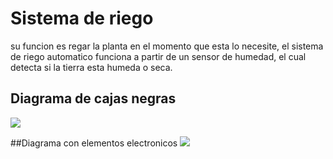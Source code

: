 
# Sistema de riego  

su funcion es regar la planta en el momento que esta lo necesite, el sistema de riego automatico funciona a partir de un sensor de humedad, el cual detecta si la tierra esta humeda o seca.

## Diagrama de cajas negras
![](https://i.postimg.cc/JhT7jRbZ/diagrama-caja-negra.png)

##Diagrama con elementos electronicos
![](https://i.postimg.cc/t4QzHjn3/elementos2.png)


